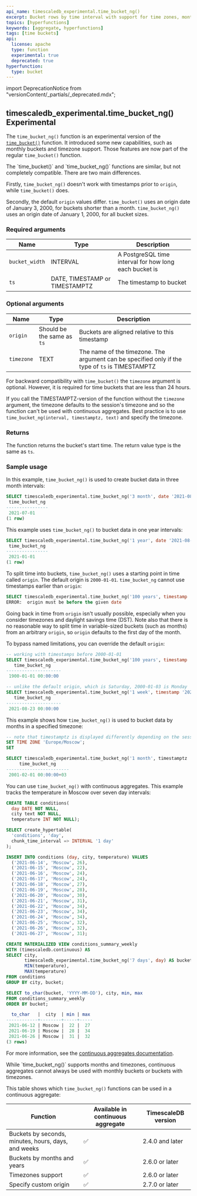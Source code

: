 ```yaml
---
api_name: timescaledb_experimental.time_bucket_ng()
excerpt: Bucket rows by time interval with support for time zones, months, and years
topics: [hyperfunctions]
keywords: [aggregate, hyperfunctions]
tags: [time buckets]
api:
  license: apache
  type: function
  experimental: true
  deprecated: true
hyperfunction:
  type: bucket
---
```


import DeprecationNotice from "versionContent/_partials/_deprecated.mdx";

## timescaledb_experimental.time_bucket_ng() <tag type="experimental">Experimental</tag>

The `time_bucket_ng()` function is an experimental version of the
[`time_bucket()`][time_bucket] function. It introduced some new capabilities,
such as monthly buckets and timezone support. Those features are now part of the
regular `time_bucket()` function.

<DeprecationNotice />

<highlight type="warning">
The `time_bucket()` and `time_bucket_ng()` functions are similar, but not
completely compatible. There are two main differences.

Firstly, `time_bucket_ng()` doesn't work with timestamps prior to `origin`,
while `time_bucket()` does.

Secondly, the default `origin` values differ. `time_bucket()` uses an origin
date of January 3, 2000, for buckets shorter than a month. `time_bucket_ng()`
uses an origin date of January 1, 2000, for all bucket sizes.
</highlight>

### Required arguments

|Name|Type|Description|
|---|---|---|
| `bucket_width` | INTERVAL | A PostgreSQL time interval for how long each bucket is |
| `ts` | DATE, TIMESTAMP or TIMESTAMPTZ | The timestamp to bucket |

### Optional arguments

|Name|Type|Description|
|---|---|---|
| `origin` | Should be the same as `ts` | Buckets are aligned relative to this timestamp |
| `timezone` | TEXT | The name of the timezone. The argument can be specified only if the type of `ts` is TIMESTAMPTZ |

For backward compatibility with `time_bucket()` the `timezone` argument is
optional. However, it is required for time buckets that are less than 24 hours.

If you call the TIMESTAMPTZ-version of the function without the `timezone`
argument, the timezone defaults to the session's timezone and so the function
can't be used with continuous aggregates. Best practice is to use
`time_bucket_ng(interval, timestamptz, text)` and specify the timezone.

### Returns

The function returns the bucket's start time. The return value type is the
same as `ts`.

### Sample usage

In this example, `time_bucket_ng()` is used to create bucket data in three month
intervals:

```sql
SELECT timescaledb_experimental.time_bucket_ng('3 month', date '2021-08-01');
 time_bucket_ng
----------------
 2021-07-01
(1 row)
```

This example uses `time_bucket_ng()` to bucket data in one year intervals:

```sql
SELECT timescaledb_experimental.time_bucket_ng('1 year', date '2021-08-01');
 time_bucket_ng
----------------
 2021-01-01
(1 row)
```

To split time into buckets, `time_bucket_ng()` uses a starting point in time
called `origin`. The default origin is `2000-01-01`. `time_bucket_ng` cannot use
timestamps earlier than `origin`:

```sql
SELECT timescaledb_experimental.time_bucket_ng('100 years', timestamp '1988-05-08');
ERROR:  origin must be before the given date
```

Going back in time from `origin` isn't usually possible, especially when you
consider timezones and daylight savings time (DST). Note also that there is no
reasonable way to split time in variable-sized buckets (such as months) from an
arbitrary `origin`, so `origin` defaults to the first day of the month.

To bypass named limitations, you can override the default `origin`:

```sql
-- working with timestamps before 2000-01-01
SELECT timescaledb_experimental.time_bucket_ng('100 years', timestamp '1988-05-08', origin => '1900-01-01');
   time_bucket_ng
---------------------
 1900-01-01 00:00:00

-- unlike the default origin, which is Saturday, 2000-01-03 is Monday
SELECT timescaledb_experimental.time_bucket_ng('1 week', timestamp '2021-08-26', origin => '2000-01-03');
   time_bucket_ng
---------------------
 2021-08-23 00:00:00
```

This example shows how `time_bucket_ng()` is used to bucket data
by months in a specified timezone:

```sql
-- note that timestamptz is displayed differently depending on the session parameters
SET TIME ZONE 'Europe/Moscow';
SET

SELECT timescaledb_experimental.time_bucket_ng('1 month', timestamptz '2001-02-03 12:34:56 MSK', timezone => 'Europe/Moscow');
     time_bucket_ng
------------------------
 2001-02-01 00:00:00+03
```

You can use `time_bucket_ng()` with continuous aggregates. This example tracks
the temperature in Moscow over seven day intervals:

```sql
CREATE TABLE conditions(
  day DATE NOT NULL,
  city text NOT NULL,
  temperature INT NOT NULL);

SELECT create_hypertable(
  'conditions', 'day',
  chunk_time_interval => INTERVAL '1 day'
);

INSERT INTO conditions (day, city, temperature) VALUES
  ('2021-06-14', 'Moscow', 26),
  ('2021-06-15', 'Moscow', 22),
  ('2021-06-16', 'Moscow', 24),
  ('2021-06-17', 'Moscow', 24),
  ('2021-06-18', 'Moscow', 27),
  ('2021-06-19', 'Moscow', 28),
  ('2021-06-20', 'Moscow', 30),
  ('2021-06-21', 'Moscow', 31),
  ('2021-06-22', 'Moscow', 34),
  ('2021-06-23', 'Moscow', 34),
  ('2021-06-24', 'Moscow', 34),
  ('2021-06-25', 'Moscow', 32),
  ('2021-06-26', 'Moscow', 32),
  ('2021-06-27', 'Moscow', 31);

CREATE MATERIALIZED VIEW conditions_summary_weekly
WITH (timescaledb.continuous) AS
SELECT city,
       timescaledb_experimental.time_bucket_ng('7 days', day) AS bucket,
       MIN(temperature),
       MAX(temperature)
FROM conditions
GROUP BY city, bucket;

SELECT to_char(bucket, 'YYYY-MM-DD'), city, min, max
FROM conditions_summary_weekly
ORDER BY bucket;

  to_char   |  city  | min | max
------------+--------+-----+-----
 2021-06-12 | Moscow |  22 |  27
 2021-06-19 | Moscow |  28 |  34
 2021-06-26 | Moscow |  31 |  32
(3 rows)
```

For more information, see the [continuous aggregates documentation][caggs].

<highlight type="important">
While `time_bucket_ng()` supports months and timezones,
continuous aggregates cannot always be used with monthly
buckets or buckets with timezones.
</highlight>

This table shows which `time_bucket_ng()` functions can be used in a continuous aggregate:

|Function|Available in continuous aggregate|TimescaleDB version|
|-|-|-|
|Buckets by seconds, minutes, hours, days, and weeks|✅|2.4.0 and later|
|Buckets by months and years|✅|2.6.0 or later|
|Timezones support|✅|2.6.0 or later|
|Specify custom origin|✅|2.7.0 or later|

[time_bucket]: /api/:currentVersion:/hyperfunctions/time_bucket/
[caggs]: /timescaledb/:currentVersion:/overview/core-concepts/continuous-aggregates/

